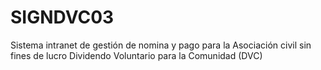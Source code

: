 # SIGNDVC03
Sistema intranet de gestión de nomina y pago para la Asociación civil sin fines de lucro Dividendo Voluntario para la Comunidad (DVC)
